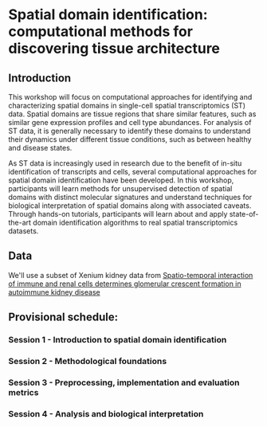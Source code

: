 # Spatial domain identification: computational methods for discovering tissue architecture

## Introduction
This workshop will focus on computational approaches for identifying and characterizing spatial domains in single-cell spatial transcriptomics (ST) data. Spatial domains are tissue regions that share similar features, such as similar gene expression profiles and cell type abundances. For analysis of ST data, it is generally necessary to identify these domains to understand their dynamics under different tissue conditions, such as between healthy and disease states.

As ST data is increasingly used in research due to the benefit of in-situ identification of transcripts and cells, several computational approaches for spatial domain identification have been developed. In this workshop, participants will learn methods for unsupervised detection of spatial domains with distinct molecular signatures and understand techniques for biological interpretation of spatial domains along with associated caveats. Through hands-on tutorials, participants will learn about and apply state-of-the-art domain identification algorithms to real spatial transcriptomics datasets.

## Data
We'll use a subset of Xenium kidney data from [Spatio-temporal interaction of immune and renal cells determines glomerular crescent formation in autoimmune kidney disease](https://www.biorxiv.org/content/10.1101/2024.12.18.629206v1)

## Provisional schedule:

### Session 1 - Introduction to spatial domain identification
### Session 2 - Methodological foundations
### Session 3 - Preprocessing, implementation and evaluation metrics
### Session 4 - Analysis and biological interpretation


